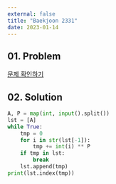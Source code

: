 ```yaml
---
external: false
title: "Baekjoon 2331"
date: 2023-01-14
---
```


## 01. Problem

[문제 확인하기](https://www.acmicpc.net/problem/2331)

## 02. Solution

```Python
A, P = map(int, input().split())
lst = [A]
while True:
    tmp = 0
    for i in str(lst[-1]):
        tmp += int(i) ** P
    if tmp in lst:
        break
    lst.append(tmp)
print(lst.index(tmp))
```
